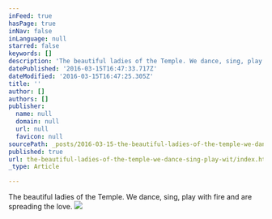 ```yaml
---
inFeed: true
hasPage: true
inNav: false
inLanguage: null
starred: false
keywords: []
description: 'The beautiful ladies of the Temple. We dance, sing, play with fire'
datePublished: '2016-03-15T16:47:33.717Z'
dateModified: '2016-03-15T16:47:25.305Z'
title: ''
author: []
authors: []
publisher:
  name: null
  domain: null
  url: null
  favicon: null
sourcePath: _posts/2016-03-15-the-beautiful-ladies-of-the-temple-we-dance-sing-play-wit.md
published: true
url: the-beautiful-ladies-of-the-temple-we-dance-sing-play-wit/index.html
_type: Article

---
```

The beautiful ladies of the Temple. We dance, sing, play with fire and are spreading the love. ![](https://the-grid-user-content.s3-us-west-2.amazonaws.com/38546943-c200-4c7c-87cc-962af22a64d5.jpg)